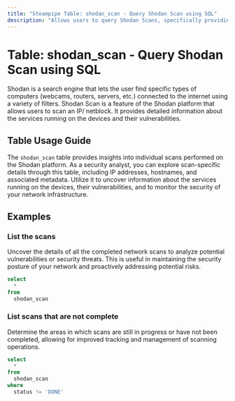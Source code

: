 ```yaml
---
title: "Steampipe Table: shodan_scan - Query Shodan Scan using SQL"
description: "Allows users to query Shodan Scans, specifically providing details about each individual scan performed on the Shodan platform."
---
```


# Table: shodan_scan - Query Shodan Scan using SQL

Shodan is a search engine that lets the user find specific types of computers (webcams, routers, servers, etc.) connected to the internet using a variety of filters. Shodan Scan is a feature of the Shodan platform that allows users to scan an IP/ netblock. It provides detailed information about the services running on the devices and their vulnerabilities.

## Table Usage Guide

The `shodan_scan` table provides insights into individual scans performed on the Shodan platform. As a security analyst, you can explore scan-specific details through this table, including IP addresses, hostnames, and associated metadata. Utilize it to uncover information about the services running on the devices, their vulnerabilities, and to monitor the security of your network infrastructure.

## Examples

### List the scans
Uncover the details of all the completed network scans to analyze potential vulnerabilities or security threats. This is useful in maintaining the security posture of your network and proactively addressing potential risks.

```sql
select
  *
from
  shodan_scan
```

### List scans that are not complete
Determine the areas in which scans are still in progress or have not been completed, allowing for improved tracking and management of scanning operations.

```sql
select
  *
from
  shodan_scan
where
  status != 'DONE'
```